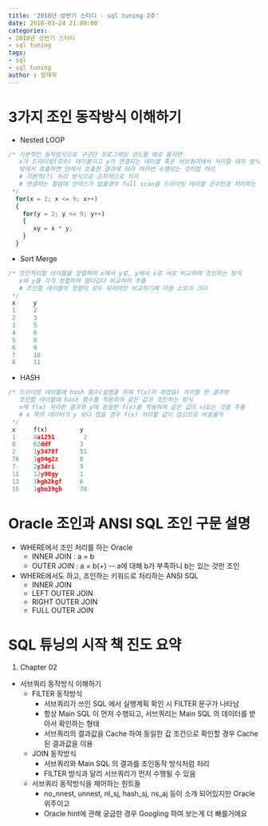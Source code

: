 ```yaml
---
title: '2018년 상반기 스터디 - sql tuning 2주'
date: 2018-03-24 21:00:00
categories:
- 2018년 상반기 스터디
- sql tuning
tags:
- sql
- sql tuning
author : 정재욱
---
```



# 3가지 조인 동작방식 이해하기
  - Nested LOOP
  ```javascript
  /* 기본적인 동작방식으로 구구단 프로그래밍 코드를 예로 들자면
     x가 드라이빙(모수) 테이블이고 y가 연결되는 테이블 혹은 서브쿼리에서 처리할 때의 방식
     밖에서 호출하면 안에서 호출한 결과에 따라 여러번 수행되는 것처럼 처리
     # 기본적(?) 처리 방식으로 순차적으로 처리
     # 연결하는 컬럼에 인덱스가 없을경우 full scan을 드라이빙 테이블 건수만큼 처리하는 불상사가..
   */
    for(x = 2; x <= 9; x++)
    {
      for(y = 2; y <= 9; y++)
      {
         xy = x * y;
      }
    }
  ```
  - Sort Merge
  ```javascript
  /* 조인처리할 테이블을 정렬하여 x에서 y로, y에서 x로 서로 비교하며 조인하는 방식
     x와 y를 각각 정렬하여 왔다갔다 비교하며 추출
     # 조인할 테이블의 정렬이 모두 되어야만 비교하기에 자원 소모가 크다
   */
   x     y
   1     2
   2     3
   3     5
   4     6
   5     8
   6     9
   7     10
   8     11
  ```
  - HASH
  ```javascript
  /* 드라이빙 테이블에 hash 함수(설명을 위해 f(x)라 하겠음) 처리를 한 결과와
     조인할 테이블에 hash 함수를 적용하여 같은 값과 조인하는 방식
     x에 f(x) 처리한 결과와 y에 동일한 f(x)를 적용하여 같은 값이 나오는 것을 추출
     # x 쪽의 데이터가 y 보다 많을 경우 f(x) 처리할 값이 많으므로 비효율적
   */
   x     f(x)         y
   1     4a1251        2
   8     62ddf        3
   2     1y3478f      51
   76    1g94g2z      8
   7     2y3dri       9
   11    12y90gy      1
   13    1kgh2kgf     6
   15    1gho39gh     78
  ```

# Oracle 조인과 ANSI SQL 조인 구문 설명
 - WHERE에서 조인 처리를 하는 Oracle
   - INNER JOIN : a = b
   - OUTER JOIN : a = b(+) -- a에 대해 b가 부족하니 b는 있는 것만 조인
 - WHERE에서도 하고, 조인하는 키워드로 처리하는 ANSI SQL
   - INNER JOIN
   - LEFT OUTER JOIN
   - RIGHT OUTER JOIN
   - FULL OUTER JOIN

# SQL 튜닝의 시작 책 진도 요약
 1. Chapter 02
 - 서브쿼리 동작방식 이해하기
   - FILTER 동작방식
     - 서브쿼리가 쓰인 SQL 에서 실행계획 확인 시 FILTER 문구가 나타남
     - 항상 Main SQL 이 먼저 수행되고, 서브쿼리는 Main SQL 의 데이터를 받아서 확인하는 형태
     - 서브쿼리의 결과값을 Cache 하여 동일한 값 조건으로 확인할 경우 Cache 된 결과값을 이용
   - JOIN 동작방식
     - 서브쿼리와 Main SQL 의 결과를 조인동작 방식처럼 처리
     - FILTER 방식과 달리 서브쿼리가 먼저 수행될 수 있음
   - 서브쿼리 동작방식을 제어하는 힌트들
     - no_nnest, unnest, nl_sj, hash_sj, ns_aj 등이 소개 되어있지만 Oracle 위주이고
     - Oracle hint에 관해 궁금한 경우 Googling 하여 보는게 더 빠를거에요
